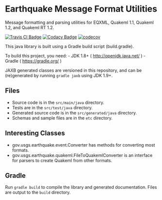 # Earthquake Message Format Utilities

Message formatting and parsing utilities for
EQXML, Quakeml 1.1, Quakeml 1.2, and Quakeml RT 1.2.

[![Travis CI Badge](https://api.travis-ci.com/usgs/eqmessageutils.svg?branch=master)](https://travis-ci.com/usgs/eqmessageutils)
[![Codacy Badge](https://api.codacy.com/project/badge/Grade/e4eba2d644ba4979b42773b9aabb03a5)](https://www.codacy.com/project/usgs/eqmessageutils/dashboard)
[![codecov](https://codecov.io/gh/usgs/eqmessageutils/branch/master/graph/badge.svg)](https://codecov.io/gh/usgs/eqmessageutils)


This java library is built using a Gradle build script (build.gradle).

To build this project, you need:
    - JDK 1.8+ ( http://openjdk.java.net/ )
    - Gradle ( https://gradle.org/ )

JAXB generated classes are versioned in this repository,
and can be (re)generated by running `gradle jaxb` using JDK 1.9+.


## Files
- Source code is in the `src/main/java` directory.
- Tests are in the `src/test/java` directory.
- Generated source code is in the `src/generated/java` directory.
- Schemas and sample files are in the `etc` directory.

## Interesting Classes
- gov.usgs.earthquake.event.Converter has methods for converting most formats.
- gov.usgs.earthquake.quakeml.FileToQuakemlConverter is an interface for parsers to create Quakeml from other formats.


## Gradle

Run `gradle build` to compile the library and generated documentation.
Files are output to the `build` directory.
